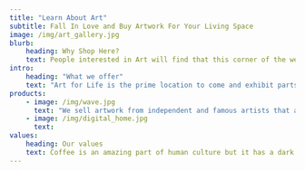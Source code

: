 ```yaml
---
title: "Learn About Art"
subtitle: Fall In Love and Buy Artwork For Your Living Space
image: /img/art_gallery.jpg
blurb:
    heading: Why Shop Here?
    text: People interested in Art will find that this corner of the web is home to a specific art style. This website will resonate with certain people and will continue to connect art to people's souls. Stay up to date with our website, learn about new artwork or artists, and continue to vibe.
intro:
    heading: "What we offer"
    text: "Art for Life is the prime location to come and exhibit parts of your soul that will extinguish anxiety. Continually browse through our gallery to be inspired to feel alive, feel adventurous, and appreciate the world."
products:
    - image: /img/wave.jpg
      text: "We sell artwork from independent and famous artists that are all professionally critiqued. Every piece of artwork will be created by passionate artists and will not convey an experience of mediocrity."
    - image: /img/digital_home.jpg
      text:
values:
    heading: Our values
    text: Coffee is an amazing part of human culture but it has a dark side too – one of colonialism and mindless abuse of natural resources and human lives. We want to turn this around and return the coffee trade to the drink’s exhilarating, empowering and unifying nature.
---
```

